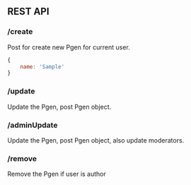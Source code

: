 ## REST API

### /create 
Post for create new Pgen for current user.
``` Javascript
{
	name: 'Sample'
}
```
### /update
Update the Pgen, post Pgen object.
### /adminUpdate
Update the Pgen, post Pgen object, also update moderators.
### /remove
Remove the Pgen if user is author